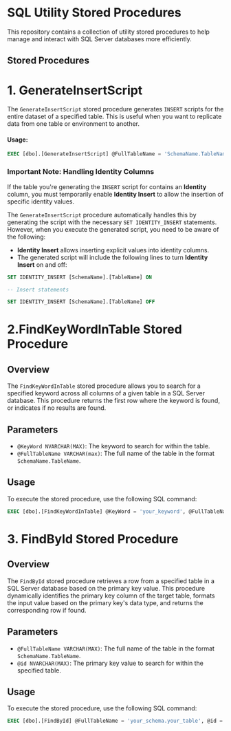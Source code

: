 # SQL Utility Stored Procedures

This repository contains a collection of utility stored procedures to help manage and interact with SQL Server databases more efficiently.

## Stored Procedures

# 1. **GenerateInsertScript**

The `GenerateInsertScript` stored procedure generates `INSERT` scripts for the entire dataset of a specified table. This is useful when you want to replicate data from one table or environment to another.

#### Usage:

```sql
EXEC [dbo].[GenerateInsertScript] @FullTableName = 'SchemaName.TableName'
```
### Important Note: Handling Identity Columns

If the table you're generating the `INSERT` script for contains an **Identity** column, you must temporarily enable **Identity Insert** to allow the insertion of specific identity values.

The `GenerateInsertScript` procedure automatically handles this by generating the script with the necessary `SET IDENTITY_INSERT` statements. However, when you execute the generated script, you need to be aware of the following:

- **Identity Insert** allows inserting explicit values into identity columns.
- The generated script will include the following lines to turn **Identity Insert** on and off:

```sql
SET IDENTITY_INSERT [SchemaName].[TableName] ON

-- Insert statements

SET IDENTITY_INSERT [SchemaName].[TableName] OFF
```

# 2.FindKeyWordInTable Stored Procedure

## Overview
The `FindKeyWordInTable` stored procedure allows you to search for a specified keyword across all columns of a given table in a SQL Server database. This procedure returns the first row where the keyword is found, or indicates if no results are found.

## Parameters
- `@KeyWord NVARCHAR(MAX)`: The keyword to search for within the table.
- `@FullTableName VARCHAR(max)`: The full name of the table in the format `SchemaName.TableName`.

## Usage
To execute the stored procedure, use the following SQL command:

```sql
EXEC [dbo].[FindKeyWordInTable] @KeyWord = 'your_keyword', @FullTableName = 'your_schema.your_table';
```

# 3. **FindById Stored Procedure**

## Overview
The `FindById` stored procedure retrieves a row from a specified table in a SQL Server database based on the primary key value. This procedure dynamically identifies the primary key column of the target table, formats the input value based on the primary key's data type, and returns the corresponding row if found.

## Parameters
- `@FullTableName VARCHAR(MAX)`: The full name of the table in the format `SchemaName.TableName`.
- `@id NVARCHAR(MAX)`: The primary key value to search for within the specified table.

## Usage
To execute the stored procedure, use the following SQL command:

```sql
EXEC [dbo].[FindById] @FullTableName = 'your_schema.your_table', @id = 'your_primary_key_value';
